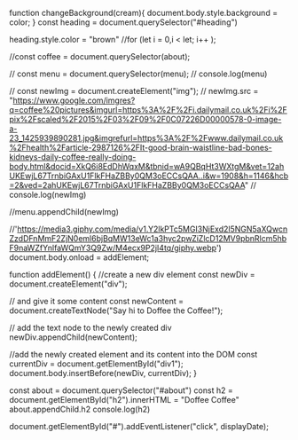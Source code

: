 function changeBackground(cream){
    document.body.style.background = color; 
}
const heading = document.querySelector("#heading")

heading.style.color = "brown"
//for (let i = 0,i < let; i++ );

//const coffee = document.querySelector(about);

// const menu = document.querySelector(menu);
// console.log(menu)

// const newImg = document.createElement("img");
// newImg.src = "https://www.google.com/imgres?q=coffee%20pictures&imgurl=https%3A%2F%2Fi.dailymail.co.uk%2Fi%2Fpix%2Fscaled%2F2015%2F03%2F09%2F0C07226D00000578-0-image-a-23_1425939890281.jpg&imgrefurl=https%3A%2F%2Fwww.dailymail.co.uk%2Fhealth%2Farticle-2987126%2FIt-good-brain-waistline-bad-bones-kidneys-daily-coffee-really-doing-body.html&docid=XkQ6i8EdDhWqxM&tbnid=wA9QBqHt3WXtgM&vet=12ahUKEwjL67TrnbiGAxU1FlkFHaZBBy0QM3oECCsQAA..i&w=1908&h=1146&hcb=2&ved=2ahUKEwjL67TrnbiGAxU1FlkFHaZBBy0QM3oECCsQAA"
// console.log(newImg)

//menu.appendChild(newImg)


//'https://media3.giphy.com/media/v1.Y2lkPTc5MGI3NjExd2l5NGN5aXQwcnZzdDFnMmF2ZjN0eml6bjBqMW13eWc1a3hyc2pwZiZlcD12MV9pbnRlcm5hbF9naWZfYnlfaWQmY3Q9Zw/M4ecx9P2jI4tq/giphy.webp')
document.body.onload = addElement;

function addElement() {
  //create a new div element
  const newDiv = document.createElement("div");

 // and give it some content
  const newContent = document.createTextNode("Say hi to Doffee the Coffee!");

 // add the text node to the newly created div
  newDiv.appendChild(newContent);

  //add the newly created element and its content into the DOM
 const currentDiv = document.getElementById("div1");
 document.body.insertBefore(newDiv, currentDiv);
}

const about = document.querySelector("#about")
const h2 = document.getElementById("h2").innerHTML = "Doffee Coffee"
about.appendChild.h2
console.log(h2)

document.getElementById("#").addEventListener("click", displayDate);
  
